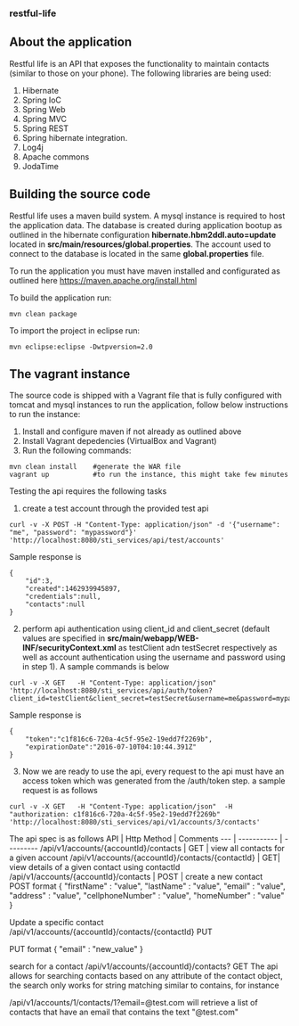 ### restful-life

## About the application
Restful life is an API that exposes the functionality to maintain contacts (similar to those on your phone). The following libraries are being used:

1. Hibernate
2. Spring IoC
3. Spring Web
4. Spring MVC
5. Spring REST
6. Spring hibernate integration.
7. Log4j
8. Apache commons
9. JodaTime

## Building the source code
Restful life uses a maven build system. A mysql instance is required to host the application data. The database is created during application bootup as outlined in the hibernate configuration **hibernate.hbm2ddl.auto=update** located in **src/main/resources/global.properties**. The account used to connect to the database is located in the same **global.properties** file.

To run the application you must have maven installed and configurated as outlined here https://maven.apache.org/install.html

To build the application run:
```
mvn clean package
```

To import the project in eclipse run:
```
mvn eclipse:eclipse -Dwtpversion=2.0
```
## The vagrant instance
The source code is shipped with a Vagrant file that is fully configured with tomcat and mysql instances to run the application, follow below instructions to run the instance:

1. Install and configure maven if not already as outlined above
2. Install Vagrant depedencies (VirtualBox and Vagrant)
3. Run the following commands:
```
mvn clean install    #generate the WAR file
vagrant up           #to run the instance, this might take few minutes
```

Testing the api requires the following tasks
1. create a test account through the provided test api
```
curl -v -X POST -H "Content-Type: application/json" -d '{"username": "me", "password": "mypassword"}' 'http://localhost:8080/sti_services/api/test/accounts'
```

Sample response is 
```
{
	"id":3,
	"created":1462939945897,
	"credentials":null,
	"contacts":null
}
```
2. perform api authentication using client_id and client_secret (default values are specified in **src/main/webapp/WEB-INF/securityContext.xml** as testClient adn testSecret respectively as well as account authentication using the username and password using in step 1). A sample commands is below
```
curl -v -X GET   -H "Content-Type: application/json"   'http://localhost:8080/sti_services/api/auth/token?client_id=testClient&client_secret=testSecret&username=me&password=mypassword'
```

Sample response is 
```
{
	"token":"c1f816c6-720a-4c5f-95e2-19edd7f2269b",
	"expirationDate":"2016-07-10T04:10:44.391Z"
}
```

3. Now we are ready to use the api, every request to the api must have an access token which was generated from the /auth/token step. a sample request is as follows

```
curl -v -X GET   -H "Content-Type: application/json"  -H "authorization: c1f816c6-720a-4c5f-95e2-19edd7f2269b" 'http://localhost:8080/sti_services/api/v1/accounts/3/contacts'
```

The api spec is as follows
API | Http Method | Comments
--- | ----------- | ---------
/api/v1/accounts/{accountId}/contacts | GET | view all contacts for a given account
/api/v1/accounts/{accountId}/contacts/{contactId} | GET| view details of a given contact using contactId
/api/v1/accounts/{accountId}/contacts | POST | create a new contact  
POST format
{
	"firstName"			: "value",
	"lastName"			: "value",
	"email" 			: "value",
	"address"			: "value",
	"cellphoneNumber" 	: "value",
	"homeNumber" 		: "value"
}

Update a specific contact /api/v1/accounts/{accountId}/contacts/{contactId}	PUT

PUT format
{
	"email" 			: "new_value"
}

search for a contact 	/api/v1/accounts/{accountId}/contacts?			GET
The api allows for searching contacts based on any attribute of the contact object, the search only works for string matching similar to contains, for instance

/api/v1/accounts/1/contacts/1?email=@test.com will retrieve a list of contacts that have an email that contains the text "@test.com"



